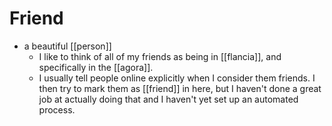# Friend

- a beautiful [[person]]
  - I like to think of all of my friends as being in [[flancia]], and specifically in the [[agora]].
  - I usually tell people online explicitly when I consider them friends. I then try to mark them as [[friend]] in here, but I haven't done a great job at actually doing that and I haven't yet set up an automated process.

